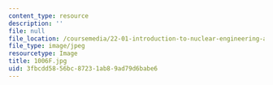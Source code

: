 ```yaml
---
content_type: resource
description: ''
file: null
file_location: /coursemedia/22-01-introduction-to-nuclear-engineering-and-ionizing-radiation-fall-2016/3fbcdd5856bc87231ab89ad79d6babe6_1006F.jpg
file_type: image/jpeg
resourcetype: Image
title: 1006F.jpg
uid: 3fbcdd58-56bc-8723-1ab8-9ad79d6babe6
---
```

